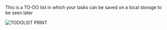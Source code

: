 This is a TO-DO list in which your tasks can be saved on a local storage to be seen later<br>


![TODOLIST PRINT](https://user-images.githubusercontent.com/84105396/155336179-db15ddfd-1f23-4e87-9d98-2cd45926eac6.png)
